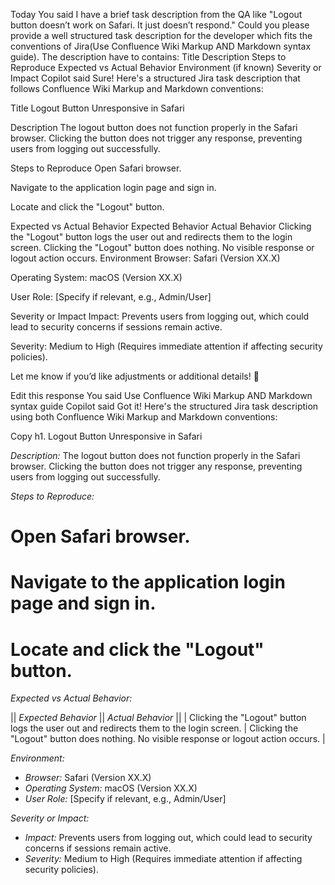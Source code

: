 


Today
You said
I have a brief task description from the QA like "Logout button doesn’t work on Safari. It just doesn’t respond." Could you please provide a well structured task description for the developer which fits the conventions of Jira(Use Confluence Wiki Markup AND Markdown syntax guide). The description have to contains:
Title
Description
Steps to Reproduce
Expected vs Actual Behavior
Environment (if known)
Severity or Impact
Copilot said
Sure! Here's a structured Jira task description that follows Confluence Wiki Markup and Markdown conventions:

Title
Logout Button Unresponsive in Safari

Description
The logout button does not function properly in the Safari browser. Clicking the button does not trigger any response, preventing users from logging out successfully.

Steps to Reproduce
Open Safari browser.

Navigate to the application login page and sign in.

Locate and click the "Logout" button.

Expected vs Actual Behavior
Expected Behavior	Actual Behavior
Clicking the "Logout" button logs the user out and redirects them to the login screen.	Clicking the "Logout" button does nothing. No visible response or logout action occurs.
Environment
Browser: Safari (Version XX.X)

Operating System: macOS (Version XX.X)

User Role: [Specify if relevant, e.g., Admin/User]

Severity or Impact
Impact: Prevents users from logging out, which could lead to security concerns if sessions remain active.

Severity: Medium to High (Requires immediate attention if affecting security policies).

Let me know if you’d like adjustments or additional details! 🚀





Edit this response
You said
Use Confluence Wiki Markup AND Markdown syntax guide
Copilot said
Got it! Here's the structured Jira task description using both Confluence Wiki Markup and Markdown conventions:


Copy
h1. Logout Button Unresponsive in Safari

*Description:*
The logout button does not function properly in the Safari browser. Clicking the button does not trigger any response, preventing users from logging out successfully.

*Steps to Reproduce:*
# Open Safari browser.
# Navigate to the application login page and sign in.
# Locate and click the "Logout" button.

*Expected vs Actual Behavior:*

|| *Expected Behavior* || *Actual Behavior* ||
| Clicking the "Logout" button logs the user out and redirects them to the login screen. | Clicking the "Logout" button does nothing. No visible response or logout action occurs. |

*Environment:*
- *Browser:* Safari (Version XX.X)
- *Operating System:* macOS (Version XX.X)
- *User Role:* [Specify if relevant, e.g., Admin/User]

*Severity or Impact:*
- *Impact:* Prevents users from logging out, which could lead to security concerns if sessions remain active.
- *Severity:* Medium to High (Requires immediate attention if affecting security policies).
